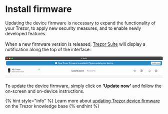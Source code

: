 # Install firmware

Updating the device firmware is necessary to expand the functionality of your Trezor, to apply new security measures, and to enable newly developed features.\
\
When a new firmware version is released, [Trezor Suite](https://suite.trezor.io/) will display a notification along the top of the interface:

![](../../.gitbook/assets/UP_FW-1.png)

To update the device firmware, simply click on **'Update now'** and follow the on-screen and on-device instructions.

{% hint style="info" %}
Learn more about [updating Trezor device firmware](https://trezor.io/learn/a/update-trezor-device-firmware) on the Trezor knowledge base
{% endhint %}
